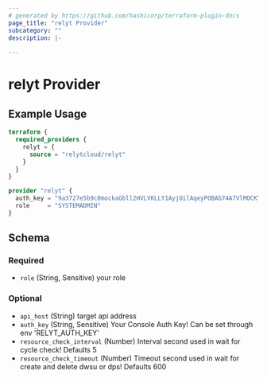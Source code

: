 ```yaml
---
# generated by https://github.com/hashicorp/terraform-plugin-docs
page_title: "relyt Provider"
subcategory: ""
description: |-
  
---
```


# relyt Provider



## Example Usage

```terraform
terraform {
  required_providers {
    relyt = {
      source = "relytcloud/relyt"
    }
  }
}

provider "relyt" {
  auth_key = "9a3727e5b9c0mockaGbll2HVLVKLLY1AyjOilAqeyPOBAb74A7VlMOCKTi0bJWJd3"
  role     = "SYSTEMADMIN"
}
```

<!-- schema generated by tfplugindocs -->
## Schema

### Required

- `role` (String, Sensitive) your role

### Optional

- `api_host` (String) target api address
- `auth_key` (String, Sensitive) Your Console Auth Key! Can be set through env 'RELYT_AUTH_KEY'
- `resource_check_interval` (Number) Interval second used in wait for cycle check! Defaults 5
- `resource_check_timeout` (Number) Timeout second used in wait for create and delete dwsu or dps! Defaults 600
